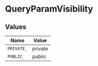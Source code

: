 # QueryParamVisibility


## Values

| Name       | Value      |
| ---------- | ---------- |
| `PRIVATE_` | private    |
| `PUBLIC_`  | public     |